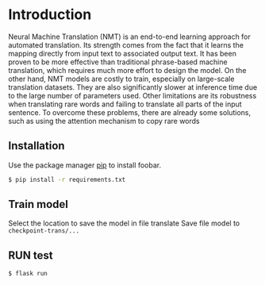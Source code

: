 # Introduction

Neural Machine Translation (NMT) is an end-to-end learning approach for automated translation. Its strength comes from the fact that it learns the mapping directly from input text to associated output text. It has been proven to be more effective than traditional phrase-based machine translation, which requires much more effort to design the model. On the other hand, NMT models are costly to train, especially on large-scale translation datasets. They are also significantly slower at inference time due to the large number of parameters used. Other limitations are its robustness when translating rare words and failing to translate all parts of the input sentence. To overcome these problems, there are already some solutions, such as using the attention mechanism to copy rare words

## Installation

Use the package manager [pip](https://pip.pypa.io/en/stable/) to install foobar.
```bash
$ pip install -r requirements.txt
```

## Train model

Select the location to save the model in file translate 
Save file model to ``checkpoint-trans/...``

## RUN test
```bash
$ flask run 
```


